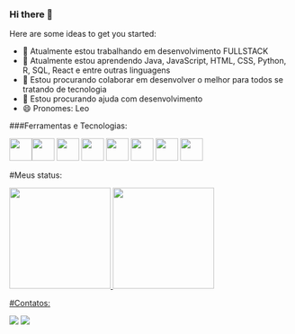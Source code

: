 ### Hi there 👋



Here are some ideas to get you started:

- 🔭 Atualmente estou trabalhando em desenvolvimento FULLSTACK
- 🌱 Atualmente estou aprendendo Java, JavaScript, HTML, CSS, Python, R, SQL, React e entre outras linguagens
- 👯 Estou procurando colaborar em desenvolver o melhor para todos se tratando de tecnologia
- 🤔 Estou procurando ajuda com desenvolvimento 
- 😄 Pronomes: Leo


###Ferramentas e Tecnologias:

<img src="https://cdn.jsdelivr.net/gh/devicons/devicon/icons/git/git-original.svg" width="40" height="40"/><img src="https://cdn.jsdelivr.net/gh/devicons/devicon/icons/java/java-original.svg" width="40" height="40"/> <img src="https://cdn.jsdelivr.net/gh/devicons/devicon/icons/linux/linux-original.svg" width="40" height="40"/> <link rel="stylesheet" href="https://cdn.jsdelivr.net/gh/devicons/devicon@v2.15.1/devicon.min.css"> <img src="https://cdn.jsdelivr.net/gh/devicons/devicon/icons/react/react-original.svg" width="40" height="40" /> <img src="https://cdn.jsdelivr.net/gh/devicons/devicon/icons/html5/html5-original.svg" width="40" height="40" /> <img src="https://cdn.jsdelivr.net/gh/devicons/devicon/icons/css3/css3-original.svg" width="40" height="40"/> <img src="https://cdn.jsdelivr.net/gh/devicons/devicon/icons/javascript/javascript-original.svg" width="40" height="40"  /> <img src="https://cdn.jsdelivr.net/gh/devicons/devicon/icons/python/python-original.svg"  width="40" height="40"/>
          
          
          
          


#Meus status:

<div>
<a href="https://github.com/lrmello">
<img height="180em" src="https://github-readme-stats.vercel.app/api/top-langs/?username=lrmello&layout=compact&langs_count=7&theme=dracula"/>
<img height="180em" src="https://github-readme-stats.vercel.app/api?username=lrmello&show_icons=true&theme=dracula&include_all_commits=true&count_private=true"/>
    
          
</div>
  
#Contatos:
  
<div>
<a href = "mailto:leonardo.reis28051995@gmail.com"><img src="https://img.shields.io/badge/Gmail-D14836?style=for-the-badge&logo=gmail&logoColor=white" target="_blank"></a>
<a href="https://www.linkedin.com/in/leonardo-reis-95228893/" target="_blank"><img src="https://img.shields.io/badge/-LinkedIn-%230077B5?style=for-the-badge&logo=linkedin&logoColor=white" target="_blank"></a>   
</div>
  
